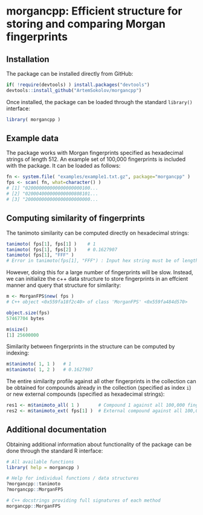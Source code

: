 # morgancpp: Efficient structure for storing and comparing Morgan fingerprints

## Installation

The package can be installed directly from GitHub:

``` r
if( !require(devtools) ) install.packages("devtools")
devtools::install_github("ArtemSokolov/morgancpp")
```

Once installed, the package can be loaded through the standard `library()` interface:

``` r
library( morgancpp )
```

## Example data

The package works with Morgan fingerprints specified as hexadecimal strings of length 512.
An example set of 100,000 fingerprints is included with the package. It can be loaded as follows:

``` r
fn <- system.file( "examples/example1.txt.gz", package="morgancpp" )
fps <- scan( fn, what=character() )
# [1] "020000000000000000000100...
# [2] "020004000000000000808101...
# [3] "200000000000000000000000...
```

## Computing similarity of fingerprints

The tanimoto similarity can be computed directly on hexadecimal strings:

``` r
tanimoto( fps[1], fps[1] )    # 1
tanimoto( fps[1], fps[2] )    # 0.1627907
tanimoto( fps[1], "FFF" )
# Error in tanimoto(fps[1], "FFF") : Input hex string must be of length 512
```

However, doing this for a large number of fingerprints will be slow. Instead, we can initialize the c++ data structure to store fingerprints in an effcient manner and query that structure for similarity:

``` r
m <- MorganFPS$new( fps )
# C++ object <0x559fa18f2c40> of class 'MorganFPS' <0x559fa484d570>

object.size(fps)
57467704 bytes

m$size()
[1] 25600000
```

Similarity between fingerprints in the structure can be computed by indexing:

``` r
m$tanimoto( 1, 1 )   # 1
m$tanimoto( 1, 2 )   # 0.1627907
```

The entire similarity profile against all other fingerprints in the collection can be obtained for compounds already in the collection (specified as index `i`) or new external compounds (specified as hexadecimal strings):

``` r
res1 <- m$tanimoto_all( 1 )       # Compound 1 against all 100,000 fingerprints
res2 <- m$tanimoto_ext( fps[1] )  # External compound against all 100,000 fingerprints
```

## Additional documentation

Obtaining additional information about functionality of the package can be done through the standard R interface:

``` r
# All available functions
library( help = morgancpp )

# Help for individual functions / data structures
?morgancpp::tanimoto
?morgancpp::MorganFPS

# C++ docstrings providing full signatures of each method
morgancpp::MorganFPS
```
